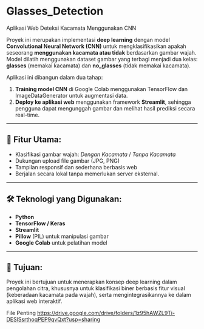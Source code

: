 # Glasses_Detection
Aplikasi Web Deteksi Kacamata Menggunakan CNN

Proyek ini merupakan implementasi **deep learning** dengan model **Convolutional Neural Network (CNN)** untuk mengklasifikasikan apakah seseorang **menggunakan kacamata atau tidak** berdasarkan gambar wajah. Model dilatih menggunakan dataset gambar yang terbagi menjadi dua kelas: **glasses** (memakai kacamata) dan **no\_glasses** (tidak memakai kacamata).

Aplikasi ini dibangun dalam dua tahap:

1. **Training model CNN** di Google Colab menggunakan TensorFlow dan ImageDataGenerator untuk augmentasi data.
2. **Deploy ke aplikasi web** menggunakan framework **Streamlit**, sehingga pengguna dapat mengunggah gambar dan melihat hasil prediksi secara real-time.

---

## 🎯 **Fitur Utama:**

* Klasifikasi gambar wajah: *Dengan Kacamata* / *Tanpa Kacamata*
* Dukungan upload file gambar (JPG, PNG)
* Tampilan responsif dan sederhana berbasis web
* Berjalan secara lokal tanpa memerlukan server eksternal.

---

## 🛠️ **Teknologi yang Digunakan:**

* **Python**
* **TensorFlow / Keras**
* **Streamlit**
* **Pillow** (PIL) untuk manipulasi gambar
* **Google Colab** untuk pelatihan model

---

## 📌 Tujuan:

Proyek ini bertujuan untuk menerapkan konsep deep learning dalam pengolahan citra, khususnya untuk klasifikasi biner berbasis fitur visual (keberadaan kacamata pada wajah), serta mengintegrasikannya ke dalam aplikasi web interaktif.

File Penting
https://drive.google.com/drive/folders/1z95hAWZL9Ti-DESlSsrthoqPEP9qvQxt?usp=sharing


